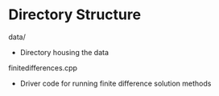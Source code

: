 # Directory Structure

data/
- Directory housing the data

finitedifferences.cpp
- Driver code for running finite difference solution methods